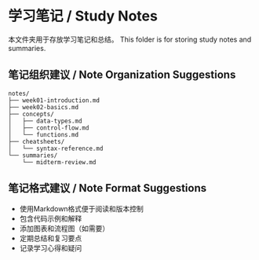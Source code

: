 # 学习笔记 / Study Notes

本文件夹用于存放学习笔记和总结。
This folder is for storing study notes and summaries.

## 笔记组织建议 / Note Organization Suggestions

```
notes/
├── week01-introduction.md
├── week02-basics.md
├── concepts/
│   ├── data-types.md
│   ├── control-flow.md
│   └── functions.md
├── cheatsheets/
│   └── syntax-reference.md
└── summaries/
    └── midterm-review.md
```

## 笔记格式建议 / Note Format Suggestions

- 使用Markdown格式便于阅读和版本控制
- 包含代码示例和解释
- 添加图表和流程图（如需要）
- 定期总结和复习要点
- 记录学习心得和疑问
